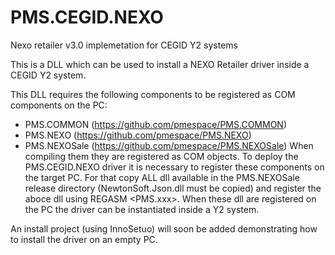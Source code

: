 # PMS.CEGID.NEXO
Nexo retailer v3.0 implemetation for CEGID Y2 systems

This is a DLL which can be used to install a NEXO Retailer driver inside a CEGID Y2 system.

This DLL requires the following components to be registered as COM components on the PC:
- PMS.COMMON (https://github.com/pmespace/PMS.COMMON)
- PMS.NEXO (https://github.com/pmespace/PMS.NEXO)
- PMS.NEXOSale (https://github.com/pmespace/PMS.NEXOSale)
When compiling them they are registered as COM objects.
To deploy the PMS.CEGID.NEXO driver it is necessary to register these components on the target PC. For that copy ALL dll available in the PMS.NEXOSale release directory (NewtonSoft.Json.dll must be copied) and register the aboce dll using REGASM <PMS.xxx>.
When these dll are registered on the PC the driver can be instantiated inside a Y2 system.

An install project (using InnoSetuo) will soon be added demonstrating how to install the driver on an empty PC.
